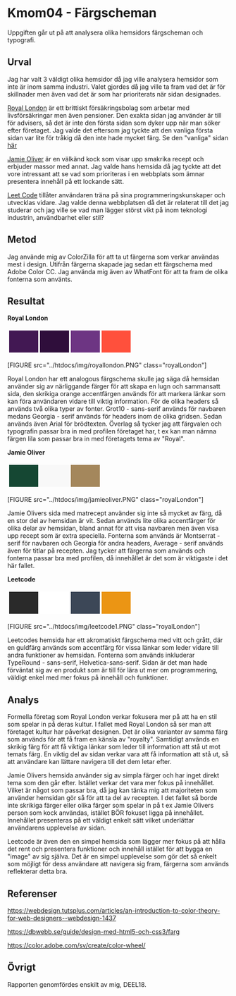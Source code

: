 ---
---
Kmom04 - Färgscheman
=======================

Uppgiften går ut på att analysera olika hemsidors färgscheman och typografi.

Urval
-----------------------

Jag har valt 3 väldigt olika hemsidor då jag ville analysera hemsidor som inte är inom samma industri.
Valet gjordes då jag ville ta fram vad det är för skillnader men även vad det är som har prioriterats när sidan designades.

[Royal London](https://adviser.royallondon.com/)
är ett brittiskt försäkringsbolag som arbetar med livsförsäkringar men även pensioner.
Den exakta sidan jag använder är till för advisers, så det är inte den första sidan som dyker upp
när man söker efter företaget. Jag valde det eftersom jag tyckte att den vanliga första sidan var lite
för tråkig då den inte hade mycket färg. Se den "vanliga" sidan [här](https://royallondon.com/)

[Jamie Oliver](https://www.jamieoliver.com/) är en välkänd kock som visar upp smakrika recept och erbjuder massor med annat. Jag valde hans hemsida då jag tyckte att det vore intressant att se vad som prioriteras i en webbplats som ämnar presentera innehåll på ett lockande sätt.

[Leet Code](https://leetcode.com/)
tillåter användaren träna på sina programmeringskunskaper och utvecklas vidare. Jag valde denna webbplatsen då det är relaterat till det jag studerar och jag ville se vad man lägger störst vikt på inom teknologi industrin, användbarhet eller stil?


Metod
-----------------------

Jag använde mig av ColorZilla för att ta ut färgerna som verkar användas mest i design. Utifrån
färgerna skapade jag sedan ett färgschema med Adobe Color CC. Jag använda mig även av WhatFont för
att ta fram de olika fonterna som använts.

Resultat
-----------------------

**Royal London**

<table style="border-spacing: 4px; border-collapse: separate">
<tr>
<td style="height: 50px; width: 50px; background-color: #421853">
<td style="height: 50px; width: 50px; background-color: #2F0E3B">
<td style="height: 50px; width: 50px; background-color: #6D3583">
<td style="height: 50px; width: 50px; background-color: #FF503C">

</tr>
</table>

[FIGURE src="../htdocs/img/royallondon.PNG" class="royalLondon"]

Royal London har ett analogous färgschema skulle jag säga då hemsidan använder sig av närliggande färger för
att skapa en lugn och sammansatt sida, den skrikiga orange accentfärgen används för att markera
länkar som kan föra användaren vidare till viktig information. För de olika headers så används två olika
typer av fonter. Grot10 - sans-serif används för navbaren medans Georgia - serif används för headers inom de olika gridsen. Sedan används även Arial för brödtexten. Överlag så tycker jag att färgvalen och typografin passar bra in med profilen företaget har, t ex kan man nämna färgen lila som passar bra in med företagets tema av "Royal".


**Jamie Oliver**

<table style="border-spacing: 4px; border-collapse: separate">
<tr>
<td style="height: 50px; width: 50px; background-color: #154733">
<td style="height: 50px; width: 50px; background-color: #F8F8F8">
<td style="height: 50px; width: 50px; background-color: #A4875C">
</tr>
</table>

[FIGURE src="../htdocs/img/jamieoliver.PNG" class="royalLondon"]

Jamie Olivers sida med matrecept använder sig inte så mycket av färg, då en stor del av hemsidan är vit. Sedan används
lite olika accentfärger för olika delar av hemsidan, bland annat för att visa navbaren men även visa upp recept som är
extra speciella. Fonterna som används är Montserrat - serif för navbaren och Georgia för andra headers, Average - serif används även för titlar på recepten. Jag tycker att färgerna som används och fonterna passar bra med profilen, då innehållet är det som är viktigaste i det här fallet.


**Leetcode**

<table style="border-spacing: 4px; border-collapse: separate">
<tr>
<td style="height: 50px; width: 50px; background-color: #2A2A2A">
<td style="height: 50px; width: 50px; background-color: #FFFFFF">
<td style="height: 50px; width: 50px; background-color: #3C4757">
<td style="height: 50px; width: 50px; background-color: #EB9514">
</tr>
</table>

[FIGURE src="../htdocs/img/leetcode1.PNG" class="royalLondon"]

Leetcodes hemsida har ett akromatiskt färgschema med vitt och grått, där en guldfärg används som accentfärg för vissa länkar som leder vidare till andra funktioner av hemsidan. Fonterna som används inkluderar TypeRound - sans-serif, Helvetica-sans-serif. Sidan är det man hade förväntat sig av en produkt som är till för lära ut mer om programmering, väldigt enkel med mer fokus på innehåll och funktioner.

Analys
-----------------------

Formella företag som Royal London verkar fokusera mer på att ha en stil som spelar in på deras kultur. I fallet med Royal London så ser man att företaget kultur har påverkat designen. Det är olika varianter av samma färg som används för att få fram en känsla av "royalty". Samtidigt används en skrikig färg för att få viktiga länkar som leder till information att stå ut mot temats färg. En viktig del av sidan verkar vara att få information att stå ut, så att användare kan lättare navigera till det dem letar efter.

Jamie Olivers hemsida använder sig av simpla färger och har inget direkt tema som den går efter. Istället verkar det vara mer fokus på innehållet. Vilket är något som passar bra, då jag kan tänka mig att majoriteten som använder hemsidan gör så för att ta del av recepten. I det fallet så borde inte skrikiga färger eller olika färger som spelar in på t ex Jamie Olivers person som kock användas, istället BÖR fokuset ligga på innehållet. Innehållet presenteras på ett väldigt enkelt sätt vilket underlättar användarens upplevelse av sidan.

Leetcode är även den en simpel hemsida som lägger mer fokus på att hålla det rent och presentera funktioner och innehåll istället för att bygga en "image" av sig själva. Det är en simpel upplevelse som gör det så enkelt som möjligt för dess användare att navigera sig fram, färgerna som används reflekterar detta bra.


Referenser
-----------------------

https://webdesign.tutsplus.com/articles/an-introduction-to-color-theory-for-web-designers--webdesign-1437


https://dbwebb.se/guide/design-med-html5-och-css3/farg


https://color.adobe.com/sv/create/color-wheel/

Övrigt
-----------------------

Rapporten genomfördes enskilt av mig, DEEL18.
